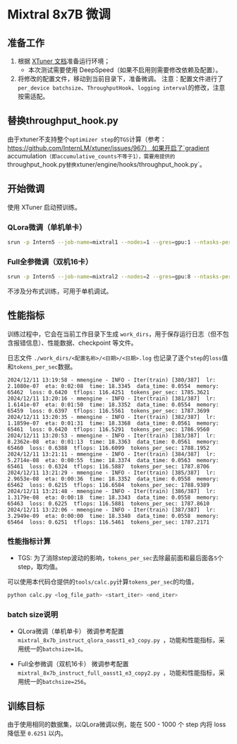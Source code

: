 # Mixtral 8x7B 微调

## 准备工作

1. 根据 [XTuner 文档](https://github.com/InternLM/xtuner/blob/v0.1.23/README_zh-CN.md#%E5%AE%89%E8%A3%85)准备运行环境；
   - 本次测试需要使用 DeepSpeed（如果不启用则需要修改依赖及配置）。
2. 将修改的配置文件，移动到当前目录下，准备微调。
注意：配置文件进行了`per_device batchsize`、`ThroughputHook`、`logging interval`的修改，注意按需适配。



## 替换throughput_hook.py
由于xtuner不支持整个`optimizer step`的`TGS`计算（参考：https://github.com/InternLM/xtuner/issues/967）,如果开启了`gradient accumulation`（即accumulative_counts不等于1），需要用提供的`throughput_hook.py`替换`xtuner/engine/hooks/throughput_hook.py`。


## 开始微调

使用 XTuner 启动预训练。

### QLora微调（单机单卡）


```bash
srun -p Intern5 --job-name=mixtral1 --nodes=1 --gres=gpu:1 --ntasks-per-node=1 xtuner train ./mixtral_8x7b_instruct_qlora_oasst1_e3_copy.py --deepspeed deepspeed_zero2 --launcher slurm
```


### Full全参微调（双机16卡）


```bash
srun -p Intern5 --job-name=mixtral2 --nodes=2 --gres=gpu:8 --ntasks-per-node=8 xtuner train mixtral_8x7b_instruct_full_oasst1_e3_copy2.py --deepspeed deepspeed_zero3 --launcher slurm
```

不涉及分布式训练，可用于单机调试。

## 性能指标

训练过程中，它会在当前工作目录下生成 `work_dirs`，用于保存运行日志（但不包含报错信息）、性能数据、checkpoint 等文件。


日志文件 `./work_dirs/<配置名称>/<日期>/<日期>.log` 也记录了逐个`step`的`loss`值和`tokens_per_sec`数据。
```
2024/12/11 13:19:58 - mmengine - INFO - Iter(train) [380/387]  lr: 2.1080e-07  eta: 0:02:08  time: 18.3345  data_time: 0.0554  memory: 65462  loss: 0.6420  tflops: 116.4251  tokens_per_sec: 1785.3621
2024/12/11 13:20:16 - mmengine - INFO - Iter(train) [381/387]  lr: 1.6141e-07  eta: 0:01:50  time: 18.3352  data_time: 0.0554  memory: 65459  loss: 0.6397  tflops: 116.5561  tokens_per_sec: 1787.3699
2024/12/11 13:20:35 - mmengine - INFO - Iter(train) [382/387]  lr: 1.1859e-07  eta: 0:01:31  time: 18.3368  data_time: 0.0561  memory: 65461  loss: 0.6420  tflops: 116.5291  tokens_per_sec: 1786.9560
2024/12/11 13:20:53 - mmengine - INFO - Iter(train) [383/387]  lr: 8.2362e-08  eta: 0:01:13  time: 18.3363  data_time: 0.0561  memory: 65460  loss: 0.6388  tflops: 116.6099  tokens_per_sec: 1788.1952
2024/12/11 13:21:11 - mmengine - INFO - Iter(train) [384/387]  lr: 5.2714e-08  eta: 0:00:55  time: 18.3374  data_time: 0.0563  memory: 65461  loss: 0.6324  tflops: 116.5887  tokens_per_sec: 1787.8706
2024/12/11 13:21:29 - mmengine - INFO - Iter(train) [385/387]  lr: 2.9653e-08  eta: 0:00:36  time: 18.3352  data_time: 0.0558  memory: 65462  loss: 0.6215  tflops: 116.6584  tokens_per_sec: 1788.9389
2024/12/11 13:21:48 - mmengine - INFO - Iter(train) [386/387]  lr: 1.3179e-08  eta: 0:00:18  time: 18.3343  data_time: 0.0558  memory: 65463  loss: 0.6225  tflops: 116.5881  tokens_per_sec: 1787.8610
2024/12/11 13:22:06 - mmengine - INFO - Iter(train) [387/387]  lr: 3.2949e-09  eta: 0:00:00  time: 18.3340  data_time: 0.0558  memory: 65464  loss: 0.6251  tflops: 116.5461  tokens_per_sec: 1787.2171
```


### 性能指标计算
- TGS: 为了消除step波动的影响，`tokens_per_sec`去除最前面和最后面各`5`个step，取均值。

可以使用本代码仓提供的`tools/calc.py`计算`tokens_per_sec`的均值，
```bash
python calc.py <log_file_path> <start_iter> <end_iter>
```
### batch size说明

- QLora微调（单机单卡） 微调参考配置`mixtral_8x7b_instruct_qlora_oasst1_e3_copy.py `，功能和性能指标，采用统一的`batchsize=16`。

- Full全参微调（双机16卡） 微调参考配置`mixtral_8x7b_instruct_full_oasst1_e3_copy2.py `，功能和性能指标，采用统一的`batchsize=256`。


## 训练目标

由于使用相同的数据集，以QLora微调以例，能在 500 - 1000 个 step 内将 loss 降低至 `0.6251` 以内。
